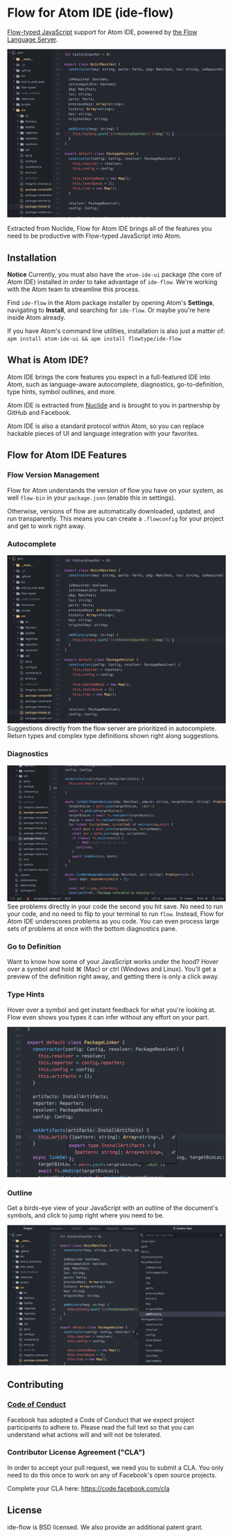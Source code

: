 # Flow for Atom IDE (ide-flow)
[Flow-typed JavaScript](https://flow.org/) support for Atom IDE, powered by [the Flow Language Server](https://github.com/flowtype/flow-language-server).

![Autocomplete Flow-typed JavaScript](./resources/autocomplete.gif)

Extracted from Nuclide, Flow for Atom IDE brings all of the features you need to be productive with Flow-typed JavaScript into Atom.

## Installation
**Notice** Currently, you must also have the `atom-ide-ui` package (the core of Atom IDE) installed in order to take advantage of `ide-flow`. We're working with the Atom team to streamline this process.

Find `ide-flow` in the Atom package installer by opening Atom's **Settings**, navigating to **Install**, and searching for `ide-flow`. Or maybe you're here inside Atom already.

If you have Atom's command line utilities, installation is also just a matter of:
`apm install atom-ide-ui && apm install flowtype/ide-flow`

## What is Atom IDE?
Atom IDE brings the core features you expect in a full-featured IDE into Atom, such as language-aware autocomplete, diagnostics,  go-to-definition, type hints, symbol outlines, and more.

Atom IDE is extracted from [Nuclide](https://nuclide.io/) and is brought to you in partnership by GitHub and Facebook.

Atom IDE is also a standard protocol within Atom, so you can replace hackable pieces of UI and language integration with your favorites.

## Flow for Atom IDE Features

### Flow Version Management
Flow for Atom understands the version of flow you have on your system, as well `flow-bin` in your `package.json` (enable this in settings).

Otherwise, versions of flow are automatically downloaded, updated, and run transparently. This means you can create a `.flowconfig` for your project and get to work right away.

### Autocomplete
![Autocomplete Flow-typed JavaScript](./resources/autocomplete.gif)
Suggestions directly from the flow server are prioritized in autocomplete. Return types and complex type definitions shown right along suggestions.

### Diagnostics
![Real-time Diagnostics show errors as you code](./resources/diagnostics.gif)
See problems directly in your code the second you hit save. No need to run your code, and no need to flip to your terminal to run `flow`. Instead, Flow for Atom IDE underscores problems as you code. You can even process large sets of problems at once with the bottom diagnostics pane.

### Go to Definition
Want to know how some of your JavaScript works under the hood? Hover over a symbol and hold ⌘ (Mac) or ctrl (Windows and Linux). You'll get a preview of the definition right away, and getting there is only a click away.

### Type Hints
Hover over a symbol and get instant feedback for what you're looking at. Flow even shows you types it can infer without any effort on your part.

![Hover for type-hints](./resources/typehint.png)

### Outline
Get a birds-eye view of your JavaScript with an outline of the document's symbols, and click to jump right where you need to be.

![Outline symbols in code](./resources/outline.png)

## Contributing

### [Code of Conduct](https://code.facebook.com/codeofconduct)
Facebook has adopted a Code of Conduct that we expect project participants to adhere to. Please read the full text so that you can understand what actions will and will not be tolerated.

### Contributor License Agreement ("CLA")
In order to accept your pull request, we need you to submit a CLA. You only need
to do this once to work on any of Facebook's open source projects.

Complete your CLA here: <https://code.facebook.com/cla>

## License
ide-flow is BSD licensed. We also provide an additional patent grant.
